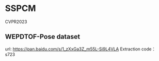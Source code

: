 # SSPCM
CVPR2023


## WEPDTOF-Pose dataset 
url:   https://pan.baidu.com/s/1_zXxGa3Z_m55L-Si9L4VLA
Extraction code：s723
